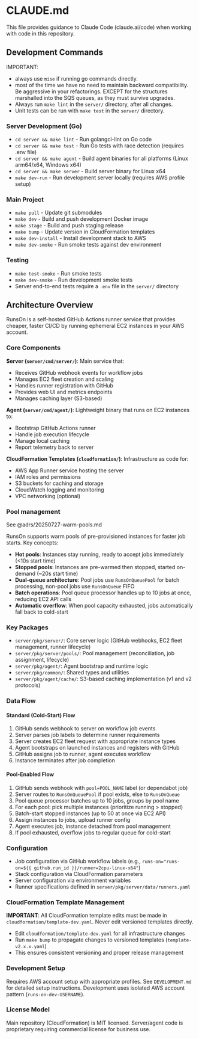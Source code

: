 # CLAUDE.md

This file provides guidance to Claude Code (claude.ai/code) when working with code in this repository.

## Development Commands

IMPORTANT:
- always use `mise` if running go commands directly.
- most of the time we have no need to maintain backward compatibility. Be aggressive in your refactorings. EXCEPT for the structures marshalled into the SQS queues, as they must survive upgrades.
- Always run `make lint` in the `server/` directory, after all changes.
- Unit tests can be run with `make test` in the `server/` directory.

### Server Development (Go)
- `cd server && make lint` - Run golangci-lint on Go code
- `cd server && make test` - Run Go tests with race detection (requires .env file)
- `cd server && make agent` - Build agent binaries for all platforms (Linux arm64/x64, Windows x64)
- `cd server && make server` - Build server binary for Linux x64
- `make dev-run` - Run development server locally (requires AWS profile setup)

### Main Project
- `make pull` - Update git submodules
- `make dev` - Build and push development Docker image
- `make stage` - Build and push staging release
- `make bump` - Update version in CloudFormation templates
- `make dev-install` - Install development stack to AWS
- `make dev-smoke` - Run smoke tests against dev environment

### Testing
- `make test-smoke` - Run smoke tests
- `make dev-smoke` - Run development smoke tests
- Server end-to-end tests require a `.env` file in the `server/` directory

## Architecture Overview

RunsOn is a self-hosted GitHub Actions runner service that provides cheaper, faster CI/CD by running ephemeral EC2 instances in your AWS account.

### Core Components

**Server (`server/cmd/server/`)**: Main service that:
- Receives GitHub webhook events for workflow jobs
- Manages EC2 fleet creation and scaling
- Handles runner registration with GitHub
- Provides web UI and metrics endpoints
- Manages caching layer (S3-based)

**Agent (`server/cmd/agent/`)**: Lightweight binary that runs on EC2 instances to:
- Bootstrap GitHub Actions runner
- Handle job execution lifecycle
- Manage local caching
- Report telemetry back to server

**CloudFormation Templates (`cloudformation/`)**: Infrastructure as code for:
- AWS App Runner service hosting the server
- IAM roles and permissions
- S3 buckets for caching and storage
- CloudWatch logging and monitoring
- VPC networking (optional)

### Pool management

See @adrs/20250727-warm-pools.md

RunsOn supports warm pools of pre-provisioned instances for faster job starts. Key concepts:
- **Hot pools**: Instances stay running, ready to accept jobs immediately (<10s start time)
- **Stopped pools**: Instances are pre-warmed then stopped, started on-demand (~20s start time)
- **Dual-queue architecture**: Pool jobs use `RunsOnQueuePool` for batch processing, non-pool jobs use `RunsOnQueue` FIFO
- **Batch operations**: Pool queue processor handles up to 10 jobs at once, reducing EC2 API calls
- **Automatic overflow**: When pool capacity exhausted, jobs automatically fall back to cold-start

### Key Packages

- `server/pkg/server/`: Core server logic (GitHub webhooks, EC2 fleet management, runner lifecycle)
- `server/pkg/server/pools/`: Pool management (reconciliation, job assignment, lifecycle)
- `server/pkg/agent/`: Agent bootstrap and runtime logic
- `server/pkg/common/`: Shared types and utilities
- `server/pkg/agent/cache/`: S3-based caching implementation (v1 and v2 protocols)

### Data Flow

#### Standard (Cold-Start) Flow
1. GitHub sends webhook to server on workflow job events
2. Server parses job labels to determine runner requirements
3. Server creates EC2 fleet request with appropriate instance types
4. Agent bootstraps on launched instances and registers with GitHub
5. GitHub assigns job to runner, agent executes workflow
6. Instance terminates after job completion

#### Pool-Enabled Flow
1. GitHub sends webhook with `pool=POOL_NAME` label (or dependabot job)
2. Server routes to `RunsOnQueuePool` if pool exists, else to `RunsOnQueue`
3. Pool queue processor batches up to 10 jobs, groups by pool name
4. For each pool: pick multiple instances (prioritize running > stopped)
5. Batch-start stopped instances (up to 50 at once via EC2 API)
6. Assign instances to jobs, upload runner config
7. Agent executes job, instance detached from pool management
8. If pool exhausted, overflow jobs to regular queue for cold-start

### Configuration

- Job configuration via GitHub workflow labels (e.g., `runs-on="runs-on=${{ github.run_id }}/runner=2cpu-linux-x64"`)
- Stack configuration via CloudFormation parameters
- Server configuration via environment variables
- Runner specifications defined in `server/pkg/server/data/runners.yaml`

### CloudFormation Template Management

**IMPORTANT**: All CloudFormation template edits must be made in `cloudformation/template-dev.yaml`. Never edit versioned templates directly.

- Edit `cloudformation/template-dev.yaml` for all infrastructure changes
- Run `make bump` to propagate changes to versioned templates (`template-v2.x.x.yaml`)
- This ensures consistent versioning and proper release management

### Development Setup

Requires AWS account setup with appropriate profiles. See `DEVELOPMENT.md` for detailed setup instructions. Development uses isolated AWS account pattern (`runs-on-dev-USERNAME`).

### License Model

Main repository (CloudFormation) is MIT licensed. Server/agent code is proprietary requiring commercial license for business use.
